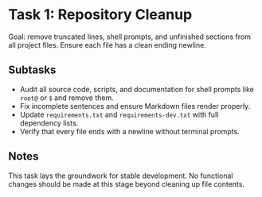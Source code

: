 # Task 1: Repository Cleanup

Goal: remove truncated lines, shell prompts, and unfinished sections from all project files. Ensure each file has a clean ending newline.

## Subtasks
- Audit all source code, scripts, and documentation for shell prompts like `root@` or `$` and remove them.
- Fix incomplete sentences and ensure Markdown files render properly.
- Update `requirements.txt` and `requirements-dev.txt` with full dependency lists.
- Verify that every file ends with a newline without terminal prompts.

## Notes
This task lays the groundwork for stable development. No functional changes should be made at this stage beyond cleaning up file contents.
